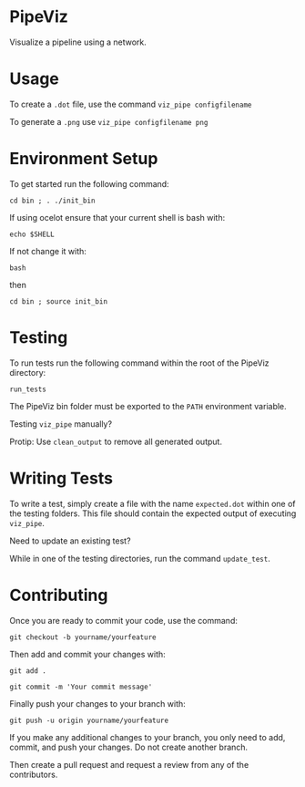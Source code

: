 # PipeViz
Visualize a pipeline using a network.

# Usage
To create a ```.dot``` file, use the command ```viz_pipe configfilename```

To generate a ```.png``` use ```viz_pipe configfilename png```

# Environment Setup
To get started run the following command:

```cd bin ; . ./init_bin```

If using ocelot ensure that your current shell is bash with:

```echo $SHELL```

If not change it with:

```bash```

then

```cd bin ; source init_bin```

# Testing
To run tests run the following command within the root of the PipeViz directory:

```run_tests```

The PipeViz bin folder must be exported to the ```PATH``` environment variable.

Testing ```viz_pipe``` manually?

Protip: Use ```clean_output``` to remove all generated output.

# Writing Tests
To write a test, simply create a file with the name ```expected.dot``` within one of the testing folders. This file should contain the expected output of executing ```viz_pipe```.

Need to update an existing test?

While in one of the testing directories, run the command ```update_test```.

# Contributing
Once you are ready to commit your code, use the command:

```git checkout -b yourname/yourfeature```

Then add and commit your changes with:

```git add .```

```git commit -m 'Your commit message'```

Finally push your changes to your branch with:

```git push -u origin yourname/yourfeature```

If you make any additional changes to your branch, you only need to add, commit, and push your changes. Do not create another branch.

Then create a pull request and request a review from any of the contributors.
